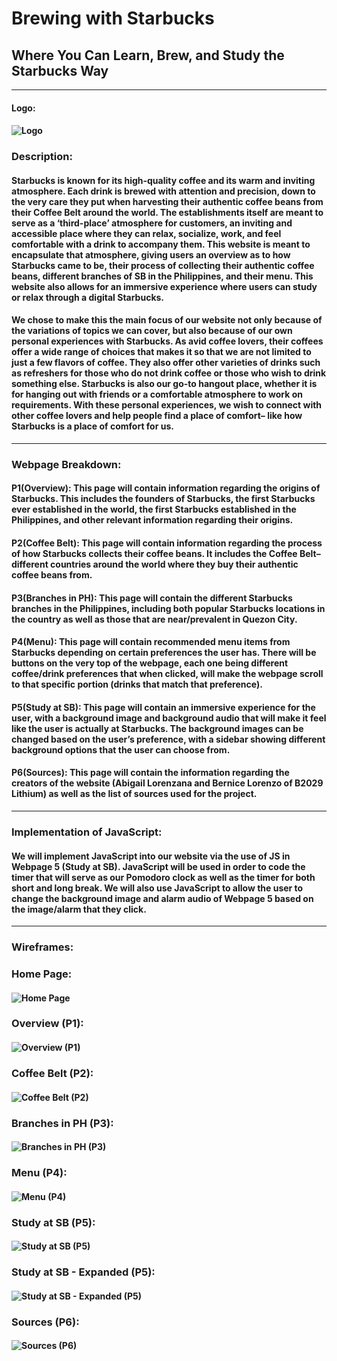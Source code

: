 # Brewing with Starbucks 
## Where You Can Learn, Brew, and Study the Starbucks Way
*****
#### Logo: 
#### ![Logo](Assets/Logo.png)


### Description: 

#### Starbucks is known for its high-quality coffee and its warm and inviting atmosphere. Each drink is brewed with attention and precision, down to the very care they put when harvesting their authentic coffee beans from their Coffee Belt around the world. The establishments itself are meant to serve as a ‘third-place’ atmosphere for customers, an inviting and accessible place where they can relax, socialize, work, and feel comfortable with a drink to accompany them. This website is meant to encapsulate that atmosphere, giving users an overview as to how Starbucks came to be, their process of collecting their authentic coffee beans, different branches of SB in the Philippines, and their menu. This website also allows for an immersive experience where users can study or relax through a digital Starbucks.  

#### We chose to make this the main focus of our website not only because of the variations of topics we can cover, but also because of our own personal experiences with Starbucks. As avid coffee lovers, their coffees offer a wide range of choices that makes it so that we are not limited to just a few flavors of coffee. They also offer other varieties of drinks such as refreshers for those who do not drink coffee or those who wish to drink something else. Starbucks is also our go-to hangout place, whether it is for hanging out with friends or a comfortable atmosphere to work on requirements. With these personal experiences, we wish to connect with other coffee lovers and help people find a place of comfort– like how Starbucks is a place of comfort for us. 

*****
### Webpage Breakdown: 

#### P1(Overview): This page will contain information regarding the origins of Starbucks. This includes the founders of Starbucks, the first Starbucks ever established in the world, the first Starbucks established in the Philippines, and other relevant information regarding their origins. 

#### P2(Coffee Belt): This page will contain information regarding the process of how Starbucks collects their coffee beans. It includes the Coffee Belt– different countries around the world where they buy their authentic coffee beans from.

#### P3(Branches in PH): This page will contain the different Starbucks branches in the Philippines, including both popular Starbucks locations in the country as well as those that are near/prevalent in Quezon City.

#### P4(Menu): This page will contain recommended menu items from Starbucks depending on certain preferences the user has. There will be buttons on the very top of the webpage, each one being different coffee/drink preferences that when clicked, will make the webpage scroll to that specific portion (drinks that match that preference).

#### P5(Study at SB): This page will contain an immersive experience for the user, with a background image and background audio that will make it feel like the user is actually at Starbucks. The background images can be changed based on the user’s preference, with a sidebar showing different background options that the user can choose from. 

#### P6(Sources): This page will contain the information regarding the creators of the website (Abigail Lorenzana and Bernice Lorenzo of B2029 Lithium) as well as the list of sources used for the project.

*****
### Implementation of JavaScript: 

#### We will implement JavaScript into our website via the use of JS in Webpage 5 (Study at SB). JavaScript will be used in order to code the timer that will serve as our Pomodoro clock as well as the timer for both short and long break. We will also use JavaScript to allow the user to change the background image and alarm audio of Webpage 5 based on the image/alarm that they click.

*****

### Wireframes: 

### Home Page:
#### ![Home Page](Assets/HomePage.png)

### Overview (P1):
#### ![Overview (P1)](Assets/Overview.png)

### Coffee Belt (P2):
#### ![Coffee Belt (P2)](Assets/CoffeeBelt.png)

### Branches in PH (P3):
#### ![Branches in PH (P3)](Assets/BranchesinPH.png)

### Menu (P4):
#### ![Menu (P4)](Assets/Menu.png)

### Study at SB (P5):
#### ![Study at SB (P5)](Assets/Study.png)

### Study at SB - Expanded (P5):
#### ![Study at SB - Expanded (P5)](Assets/StudyExp.png)

### Sources (P6):
#### ![Sources (P6)](Assets/Sources.png)


